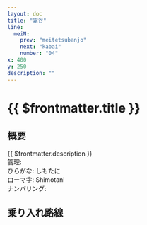 ```yaml
---
layout: doc
title: "霜谷"
line:
  meiN:
    prev: "meitetsubanjo"
    next: "kabai"
    number: "04"
x: 400
y: 250
description: ""
---
```


# {{ $frontmatter.title }} <ViewinMap />
<!-- ![駅の写真の説明](駅の写真のURL) -->

<Family />

## 概要
{{ $frontmatter.description }}  
管理:   
ひらがな: しもたに  
ローマ字: Shimotani  
ナンバリング: <Numberling />

## 乗り入れ路線
<LineInfo />
